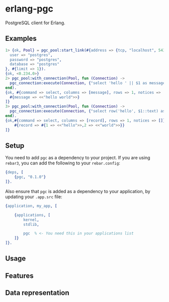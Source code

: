 # erlang-pgc

PostgreSQL client for Erlang.


## Examples

```erl
1> {ok, Pool} = pgc_pool:start_link(#{address => {tcp, "localhost", 5432}}, #{
  user => "postgres",
  password => "postgres",
  database => "postgres"
}, #{limit => 1}).
{ok, <0.234.0>}
2> pgc_pool:with_connection(Pool, fun (Connection) ->
  pgc_connection:execute(Connection, {"select 'hello ' || $1 as message", ["world"]})
end).
{ok, #{command => select, columns => [message], rows => 1, notices => []}, [
  #{message => <<"hello world">>}
]}
3> pgc_pool:with_connection(Pool, fun (Connection) ->
  pgc_connection:execute(Connection, {"select row('hello', $1::text) as record", ["world"]})
end).
{ok,#{command => select, columns => [record], rows => 1, notices => []}, [
    #{record => #{1 => <<"hello">>,2 => <<"world">>}}
]}
```

## Setup

You need to add `pgc` as a dependency to your project. If you are using `rebar3`, you can add the following to your `rebar.config`:

```erlang
{deps, [
    {pgc, "0.1.0"}
]}.
```

Also ensure that `pgc` is added as a dependency to your application, by
updating your `.app.src` file:

```erlang
{application, my_app, [

    {applications, [
        kernel,
        stdlib,

        pgc  % <- You need this in your applications list
    ]}
]}.
```

## Usage


## Features

## Data representation
